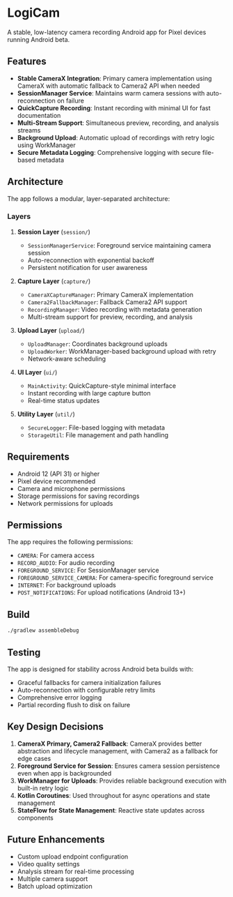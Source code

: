 # LogiCam

A stable, low-latency camera recording Android app for Pixel devices running Android beta.

## Features

- **Stable CameraX Integration**: Primary camera implementation using CameraX with automatic fallback to Camera2 API when needed
- **SessionManager Service**: Maintains warm camera sessions with auto-reconnection on failure
- **QuickCapture Recording**: Instant recording with minimal UI for fast documentation
- **Multi-Stream Support**: Simultaneous preview, recording, and analysis streams
- **Background Upload**: Automatic upload of recordings with retry logic using WorkManager
- **Secure Metadata Logging**: Comprehensive logging with secure file-based metadata

## Architecture

The app follows a modular, layer-separated architecture:

### Layers

1. **Session Layer** (`session/`)
   - `SessionManagerService`: Foreground service maintaining camera session
   - Auto-reconnection with exponential backoff
   - Persistent notification for user awareness

2. **Capture Layer** (`capture/`)
   - `CameraXCaptureManager`: Primary CameraX implementation
   - `Camera2FallbackManager`: Fallback Camera2 API support
   - `RecordingManager`: Video recording with metadata generation
   - Multi-stream support for preview, recording, and analysis

3. **Upload Layer** (`upload/`)
   - `UploadManager`: Coordinates background uploads
   - `UploadWorker`: WorkManager-based background upload with retry
   - Network-aware scheduling

4. **UI Layer** (`ui/`)
   - `MainActivity`: QuickCapture-style minimal interface
   - Instant recording with large capture button
   - Real-time status updates

5. **Utility Layer** (`util/`)
   - `SecureLogger`: File-based logging with metadata
   - `StorageUtil`: File management and path handling

## Requirements

- Android 12 (API 31) or higher
- Pixel device recommended
- Camera and microphone permissions
- Storage permissions for saving recordings
- Network permissions for uploads

## Permissions

The app requires the following permissions:
- `CAMERA`: For camera access
- `RECORD_AUDIO`: For audio recording
- `FOREGROUND_SERVICE`: For SessionManager service
- `FOREGROUND_SERVICE_CAMERA`: For camera-specific foreground service
- `INTERNET`: For background uploads
- `POST_NOTIFICATIONS`: For upload notifications (Android 13+)

## Build

```bash
./gradlew assembleDebug
```

## Testing

The app is designed for stability across Android beta builds with:
- Graceful fallbacks for camera initialization failures
- Auto-reconnection with configurable retry limits
- Comprehensive error logging
- Partial recording flush to disk on failure

## Key Design Decisions

1. **CameraX Primary, Camera2 Fallback**: CameraX provides better abstraction and lifecycle management, with Camera2 as a fallback for edge cases
2. **Foreground Service for Session**: Ensures camera session persistence even when app is backgrounded
3. **WorkManager for Uploads**: Provides reliable background execution with built-in retry logic
4. **Kotlin Coroutines**: Used throughout for async operations and state management
5. **StateFlow for State Management**: Reactive state updates across components

## Future Enhancements

- Custom upload endpoint configuration
- Video quality settings
- Analysis stream for real-time processing
- Multiple camera support
- Batch upload optimization